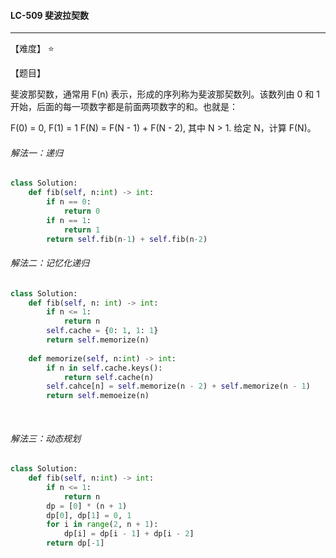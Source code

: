 #### LC-509 斐波拉契数

------

【难度】 ⭐ 

【题目】

斐波那契数，通常用 F(n) 表示，形成的序列称为斐波那契数列。该数列由 0 和 1 开始，后面的每一项数字都是前面两项数字的和。也就是：

F(0) = 0,   F(1) = 1
F(N) = F(N - 1) + F(N - 2), 其中 N > 1.
给定 N，计算 F(N)。

###### 解法一：递归

```python
class Solution:
    def fib(self, n:int) -> int:
        if n == 0:
            return 0
        if n == 1:
            return 1
        return self.fib(n-1) + self.fib(n-2)
```



###### 解法二：记忆化递归

```python
class Solution:
    def fib(self, n: int) -> int:
        if n <= 1:
            return n
        self.cache = {0: 1, 1: 1}
        return self.memorize(n)
    
    def memorize(self, n:int) -> int:
        if n in self.cache.keys():
            return self.cache(n)
        self.cahce[n] = self.memorize(n - 2) + self.memorize(n - 1)
        return self.memoeize(n)
        
        
```



###### 解法三：动态规划

```python
class Solution:
    def fib(self, n:int) -> int:
        if n <= 1:
            return n
        dp = [0] * (n + 1)
        dp[0], dp[1] = 0, 1
        for i in range(2, n + 1):
            dp[i] = dp[i - 1] + dp[i - 2]
		return dp[-1]        
            
```

